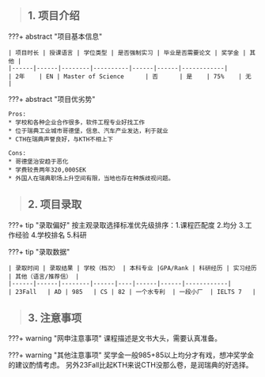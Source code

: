 > ## **1. 项目介绍**

???+ abstract "项目基本信息" 

    | 项目时长 | 授课语言 | 学位类型 | 是否强制实习 | 毕业是否需要论文 | 奖学金 | 其他 |
    |------|------|--------|----------|------|------|------------|
    | 2年    | EN | Master of Science      | 否      | 是    | 75%    | 无          |

???+ abstract "项目优劣势" 

    Pros:
    * 学校和各种企业合作很多，软件工程专业好找工作
    * 位于瑞典工业城市哥德堡，信息、汽车产业发达，利于就业
    * CTH在瑞典声誉良好，与KTH不相上下
    
    Cons:
    * 哥德堡治安趋于恶化
    * 学费较贵两年320,000SEK
    * 外国人在瑞典职场上升空间有限，当地也存在种族歧视问题。

> ## **2. 项目录取**

???+ tip "录取偏好"
    按主观录取选择标准优先级排序：1.课程匹配度 2.均分 3.工作经验 4.学校排名 5.科研

???+ tip "录取数据"

    | 录取时间 | 录取结果 | 学校（档次） | 本科专业 |GPA/Rank | 科研经历 | 实习经历 | 其他（语言/推荐信） |
    |------|------|--------|------|----|------|------|------------|
    | 23Fall   | AD | 985   | CS | 82 | 一个水专利  | 一段小厂  | IELTS 7   |


> ## **3. 注意事项**

???+ warning "网申注意事项"
    课程描述是文书大头，需要认真准备。

???+ warning "其他注意事项"
    奖学金一般985+85以上均分才有戏，想冲奖学金的建议酌情考虑。
    另外23Fall比起KTH来说CTH没那么卷，是润瑞典的好选择。

